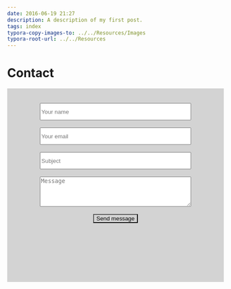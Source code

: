 ```yaml
---
date: 2016-06-19 21:27
description: A description of my first post.
tags: index
typora-copy-images-to: ../../Resources/Images
typora-root-url: ../../Resources
---
```


# Contact

  <form action="https://formspree.io/nobyrnes@icloud.com" method="POST">
<div style="background-color:lightgray;text-align:center; width:100%;height:450px">
<br><br>
     <input  type="text" placeholder="Your name" name="name" style="width:70%;height:40px"><br><br>
     <input  type="email" placeholder="Your email" name="email" style="width:70%;height:40px"><br><br>
     <input type="text" placeholder="Subject" name="subject" style="width:70%;height:40px"><br><br>
     <textarea rows="6" placeholder="Message" name="message" style="width:70%;height:70px"></textarea><br><br>
     <button  type="submit" value="send" role="button" style="background-color:lightgray">Send message</button>
</div>
  </form>
